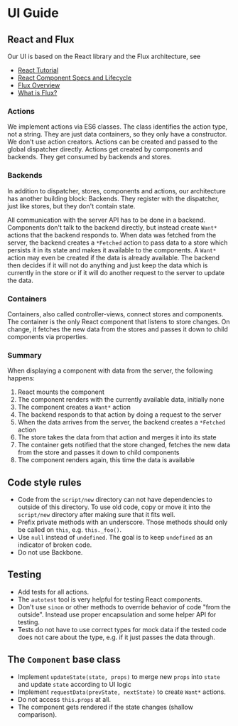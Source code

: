 UI Guide
========

React and Flux
--------------
Our UI is based on the React library and the Flux architecture, see
* [React Tutorial](http://facebook.github.io/react/docs/tutorial.html)
* [React Component Specs and Lifecycle](http://facebook.github.io/react/docs/component-specs.html)
* [Flux Overview](https://facebook.github.io/flux/docs/overview.html)
* [What is Flux?](http://fluxxor.com/what-is-flux.html)

### Actions
We implement actions via ES6 classes. The class identifies the action type, not a string. They are just data containers, so they only have a constructor. We don't use action creators. Actions can be created and passed to the global dispatcher directly. Actions get created by components and backends. They get consumed by backends and stores.

### Backends
In addition to dispatcher, stores, components and actions, our architecture has another building block: Backends. They register with the dispatcher, just like stores, but they don't contain state.

All communication with the server API has to be done in a backend. Components don't talk to the backend directly, but instead create `Want*` actions that the backend responds to. When data was fetched from the server, the backend creates a `*Fetched` action to pass data to a store which persists it in its state and makes it available to the components. A `Want*` action may even be created if the data is already available. The backend then decides if it will not do anything and just keep the data which is currently in the store or if it will do another request to the server to update the data.

### Containers
Containers, also called controller-views, connect stores and components. The container is the only React component that listens to store changes. On change, it fetches the new data from the stores and passes it down to child components via properties.

### Summary
When displaying a component with data from the server, the following happens:
1. React mounts the component
2. The component renders with the currently available data, initially none
3. The component creates a `Want*` action
4. The backend responds to that action by doing a request to the server
5. When the data arrives from the server, the backend creates a `*Fetched` action
6. The store takes the data from that action and merges it into its state
7. The container gets notified that the store changed, fetches the new data from the store and passes it down to child components
8. The component renders again, this time the data is available

Code style rules
----------------
* Code from the `script/new` directory can not have dependencies to outside of this directory. To use old code, copy or move it into the `script/new` directory after making sure that it fits well.
* Prefix private methods with an underscore. Those methods should only be called on `this`, e.g. `this._foo()`.
* Use `null` instead of `undefined`. The goal is to keep `undefined` as an indicator of broken code.
* Do not use Backbone.

Testing
-------
* Add tests for all actions.
* The `autotest` tool is very helpful for testing React components.
* Don't use `sinon` or other methods to override behavior of code "from the outside". Instead use proper encapsulation and some helper API for testing.
* Tests do not have to use correct types for mock data if the tested code does not care about the type, e.g. if it just passes the data through.

The `Component` base class
--------------------------
* Implement `updateState(state, props)` to merge new `props` into `state` and update `state` according to UI logic
* Implement `requestData(prevState, nextState)` to create `Want*` actions.
* Do not access `this.props` at all.
* The component gets rendered if the state changes (shallow comparison).
